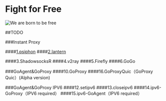 # Fight for Free
![We are born to be free](http://pureplaystation.com/wp-content/uploads/2016/10/A_O_T_-Wings-of-Freedom_20160926135537.jpg "optional title")



##TODO



###Instant Proxy

####[1.psiphon](https://www.psiphon3.com/zh/open-source.html)
####[2.lantern](https://github.com/getlantern/lantern)

####3.ShadowsocksR
####4.v2ray
####5.Firefly
####6.GoGo





###GoAgent&GoProxy
####10.GoProxy
####16.GoProxyQuic（GoProxy Quic）(Alpha version)


###GoAgent&GoProxy IPV6
####12.setipv6
####13.closeipv6
####14.ipv6-GoProxy（IPV6 required）
####15.ipv6-GoAgent（IPV6 required）




















